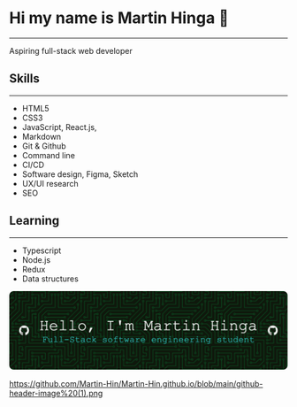 # Hi my name is Martin Hinga :wave:
---
Aspiring full-stack web developer


## Skills
---
- HTML5
- CSS3
- JavaScript, React.js, 
- Markdown
- Git & Github
- Command line
- CI/CD
- Software design, Figma, Sketch
- UX/UI research
- SEO

## Learning
---
- Typescript
- Node.js
- Redux
- Data structures

![Header](https://github.com/Martin-Hin/Martin-Hin.github.io/blob/main/github-header-image%20(1).png)


https://github.com/Martin-Hin/Martin-Hin.github.io/blob/main/github-header-image%20(1).png


